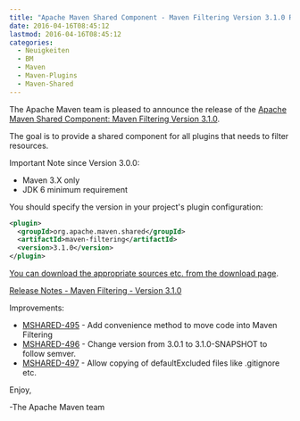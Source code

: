 ```yaml
---
title: "Apache Maven Shared Component - Maven Filtering Version 3.1.0 Released"
date: 2016-04-16T08:45:12
lastmod: 2016-04-16T08:45:12
categories:
  - Neuigkeiten
  - BM
  - Maven
  - Maven-Plugins
  - Maven-Shared
---
```

The Apache Maven team is pleased to announce the release of the 
[Apache Maven Shared Component: Maven Filtering Version 3.1.0](https://maven.apache.org/shared/maven-filtering/).

The goal is to provide a shared component for all plugins that needs to filter
resources.

Important Note since Version 3.0.0:

 * Maven 3.X only
 * JDK 6 minimum requirement

You should specify the version in your project's plugin configuration:

```xml
<plugin>
  <groupId>org.apache.maven.shared</groupId>
  <artifactId>maven-filtering</artifactId>
  <version>3.1.0</version>
</plugin>
```

[You can download the appropriate sources etc. from the download page](https://maven.apache.org/shared/maven-filtering/download.cgi).


<!-- more -->

[Release Notes - Maven Filtering - Version 3.1.0](https://issues.apache.org/jira/secure/ReleaseNote.jspa?projectId=12317922&version=12334170)


Improvements:

 * [MSHARED-495](https://issues.apache.org/jira/browse/MSHARED-495) -  Add convenience method to move code into Maven Filtering
 * [MSHARED-496](https://issues.apache.org/jira/browse/MSHARED-496) -  Change version from 3.0.1 to 3.1.0-SNAPSHOT to follow semver.
 * [MSHARED-497](https://issues.apache.org/jira/browse/MSHARED-497) -  Allow copying of defaultExcluded files like .gitignore etc. 

Enjoy,

-The Apache Maven team
